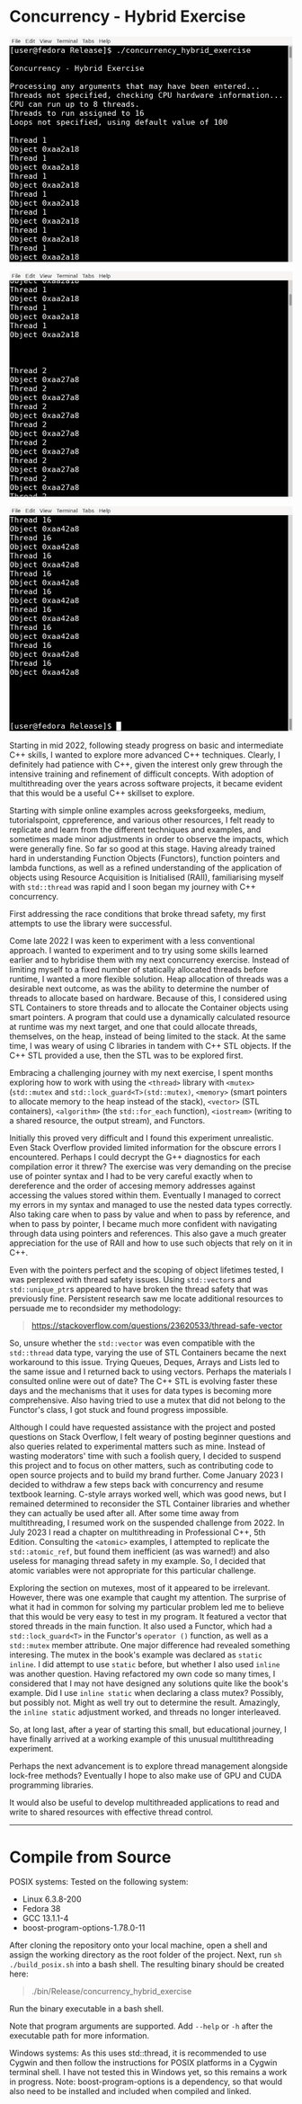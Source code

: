 # Concurrency - Hybrid Exercise

[![Terminal Program Example 1a](https://github.com/MrSach/concurrency_hybrid_exercise/blob/main/resource/image/thumb-1-a.png)](https://github.com/MrSach/concurrency_hybrid_exercise/blob/main/resource/image/thumb-1-a.png)

[![Terminal Program Example 1b](https://github.com/MrSach/concurrency_hybrid_exercise/blob/main/resource/image/thumb-1-b.png)](https://github.com/MrSach/concurrency_hybrid_exercise/blob/main/resource/image/thumb-1-b.png)

[![Terminal Program Example 1c](https://github.com/MrSach/concurrency_hybrid_exercise/blob/main/resource/image/thumb-1-c.png)](https://github.com/MrSach/concurrency_hybrid_exercise/blob/main/resource/image/thumb-1-c.png)





Starting in mid 2022, following steady progress on basic and intermediate C++ skills, I wanted to explore more advanced C++ techniques.
Clearly, I definitely had patience with C++, given the interest only grew through the intensive training and refinement of difficult concepts.
With adoption of multithreading over the years across software projects, it became evident that this would be a useful C++ skillset to explore.

Starting with simple online examples across geeksforgeeks, medium, tutorialspoint, cppreference, and various other resources, I felt ready to replicate and learn from the different techniques and examples, and sometimes made minor adjustments in order to observe the impacts, which were generally fine.
So far so good at this stage.
Having already trained hard in understanding Function Objects (Functors), function pointers and lambda functions, as well as a refined understanding of the application of objects using Resource Acquisition is Initialised (RAII), familiarising myself with `std::thread` was rapid and I soon began my journey with C++ concurrency.

First addressing the race conditions that broke thread safety, my first attempts to use the <mutex> library were successful.

Come late 2022 I was keen to experiment with a less conventional approach.
I wanted to experiment and to try using some skills learned earlier and to hybridise them with my next concurrency exercise.
Instead of limiting myself to a fixed number of statically allocated threads before runtime, I wanted a more flexible solution.
Heap allocation of threads was a desirable next outcome, as was the ability to determine the number of threads to allocate based on hardware.
Because of this, I considered using STL Containers to store threads and to allocate the Container objects using smart pointers.
A program that could use a dynamically calculated resource at runtime was my next target, and one that could allocate threads, themselves, on the heap, instead of being limited to the stack.
At the same time, I was weary of using C libraries in tandem with C++ STL objects.
If the C++ STL provided a use, then the STL was to be explored first.

Embracing a challenging journey with my next exercise, I spent months exploring how to work with using the `<thread>` library with `<mutex>` (`std::mutex` and `std::lock_guard<T>(std::mutex)`, `<memory>` (smart pointers to allocate memory to the heap instead of the stack), `<vector>` (STL containers), `<algorithm>` (the `std::for_each` function), `<iostream>` (writing to a shared resource, the output stream), and Functors.

Initially this proved very difficult and I found this experiment unrealistic.
Even Stack Overflow provided limited information for the obscure errors I encountered.
Perhaps I could decrypt the G++ diagnostics for each compilation error it threw?
The exercise was very demanding on the precise use of pointer syntax and I had to be very careful exactly when to dereference and the order of accesing memory addresses against accessing the values stored within them.
Eventually I managed to correct my errors in my syntax and managed to use the nested data types correctly.
Also taking care when to pass by value and when to pass by reference, and when to pass by pointer, I became much more confident with navigating through data using pointers and references.
This also gave a much greater appreciation for the use of RAII and how to use such objects that rely on it in C++.

Even with the pointers perfect and the scoping of object lifetimes tested, I was perplexed with thread safety issues.
Using `std::vector`s and `std::unique_ptr`s appeared to have broken the thread safety that was previously fine.
Persistent research saw me locate additional resources to persuade me to recondsider my methodology:
> https://stackoverflow.com/questions/23620533/thread-safe-vector

So, unsure whether the `std::vector` was even compatible with the `std::thread` data type, varying the use of STL Containers became the next workaround to this issue. Trying Queues, Deques, Arrays and Lists led to the same issue and I returned back to using vectors.
Perhaps the materials I consulted online were out of date?
The C++ STL is evolving faster these days and the mechanisms that it uses for data types is becoming more comprehensive.
Also having tried to use a mutex that did not belong to the Functor's class, I got stuck and found progress impossible.

Although I could have requested assistance with the project and posted questions on Stack Overflow, I felt weary of posting beginner questions and also queries related to experimental matters such as mine.
Instead of wasting moderators' time with such a foolish query, I decided to suspend this project and to focus on other matters, such as contributing code to open source projects and to build my brand further.
Come January 2023 I decided to withdraw a few steps back with concurrency and resume textbook learning.
C-style arrays worked well, which was good news, but I remained determined to reconsider the STL Container libraries and whether they can actually be used after all.
After some time away from multithreading, I resumed work on the suspended challenge from 2022.
In July 2023 I read a chapter on multithreading in Professional C++, 5th Edition.
Consulting the `<atomic>` examples, I attempted to replicate the `std::atomic_ref`, but found them inefficient (as was warned!) and also useless for managing thread safety in my example.
So, I decided that atomic variables were not appropriate for this particular challenge.

Exploring the section on mutexes, most of it appeared to be irrelevant.
However, there was one example that caught my attention.
The surprise of what it had in common for solving my particular problem led me to believe that this would be very easy to test in my program.
It featured a vector that stored threads in the main function.
It also used a Functor, which had a `std::lock_guard<T>` in the Functor's `operator ()` function, as well as a `std::mutex` member attribute.
One major difference had revealed something interesing.
The mutex in the book's example was declared as `static inline`.
I did attempt to use `static` before, but whether I also used `inline` was another question.
Having refactored my own code so many times, I considered that I may not have designed any solutions quite like the book's example.
Did I use `inline static` when declaring a class mutex?
Possibly, but possibly not.
Might as well try out to determine the result.
Amazingly, the `inline static` adjustment worked, and threads no longer interleaved.

So, at long last, after a year of starting this small, but educational journey, I have finally arrived at a working example of this unusual multithreading experiment.

Perhaps the next advancement is to explore thread management alongside lock-free methods?
Eventually I hope to also make use of GPU and CUDA programming libraries.

It would also be useful to develop multithreaded applications to read and write to shared resources with effective thread control.

----

# Compile from Source

POSIX systems:
Tested on the following system:
-  Linux 6.3.8-200
-  Fedora 38
-  GCC 13.1.1-4
-  boost-program-options-1.78.0-11

After cloning the repository onto your local machine, open a shell and assign the working directory as the root folder of the project.
Next, run `sh ./build_posix.sh` into a bash shell.
The resulting binary should be created here:
> ./bin/Release/concurrency_hybrid_exercise

Run the binary executable in a bash shell.

Note that program arguments are supported.
Add `--help` or `-h` after the executable path for more information.

Windows systems:
As this uses std::thread, it is recommended to use Cygwin and then follow the instructions for POSIX platforms in a Cygwin terminal shell.
I have not tested this in Windows yet, so this remains a work in progress.
Note: boost-program-options is a dependency, so that would also need to be installed and included when compiled and linked.

